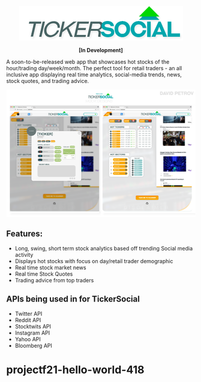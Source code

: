 <p align="center">
  <img src="/showcase-images/logo.png">
</p>
<p align="center">
    <strong>[In Development]</strong>
</p>

A soon-to-be-released web app that showcases hot stocks of the hour/trading day/week/month. 
The perfect tool for retail traders - an all inclusive app displaying real time analytics, social-media trends, news, stock quotes, and trading advice.

![](showcase-images/showcase.png)
    
## Features:
- Long, swing, short term stock analytics based off trending Social media activity
- Displays hot stocks with focus on day/retail trader demographic
- Real time stock market news
- Real time Stock Quotes
- Trading advice from top traders

## APIs being used in for TickerSocial
- Twitter API
- Reddit API
- Stocktwits API
- Instagram API
- Yahoo API
- Bloomberg API
# projectf21-hello-world-418
